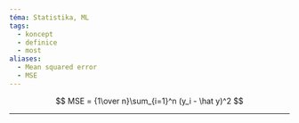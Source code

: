 ```yaml
---
téma: Statistika, ML
tags:
  - koncept
  - definice
  - most
aliases:
  - Mean squared error
  - MSE
---
```

$$
MSE = {1\over n}\sum_{i=1}^n (y_i - \hat y)^2
$$
- - -
